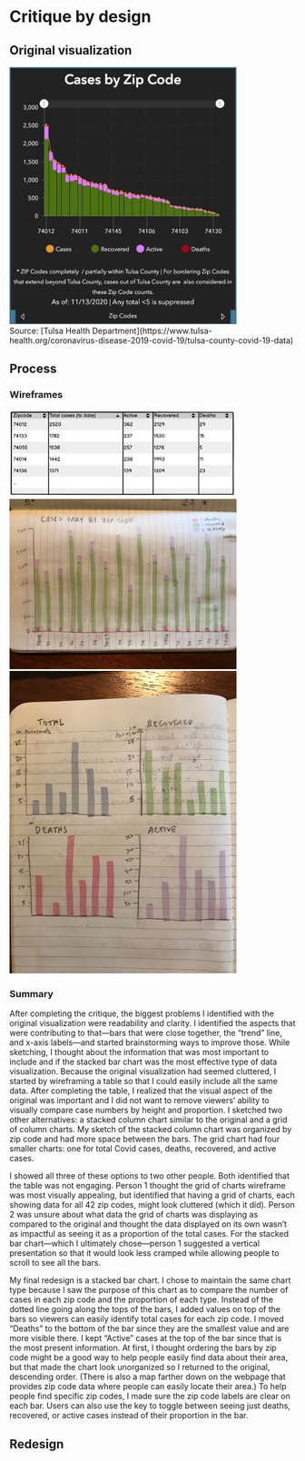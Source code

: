 # Critique by design

## Original visualization
<div>
<img src="original.png" width=400>
</div>
Source: [Tulsa Health Department](https://www.tulsa-health.org/coronavirus-disease-2019-covid-19/tulsa-county-covid-19-data)

## Process

### Wireframes
<div>
<img src="1.png" width=400>
</div>
<div>
<img src="2.jpeg" width=400>
</div>
<div>
<img src="3.jpeg" width=400>
</div>

### Summary
After completing the critique, the biggest problems I identified with the original visualization were readability and clarity. I identified the aspects that were contributing to that—bars that were close together, the “trend” line, and x-axis labels—and started brainstorming ways to improve those. While sketching, I thought about the information that was most important to include and if the stacked bar chart was the most effective type of data visualization. Because the original visualization had seemed cluttered, I started by wireframing a table so that I could easily include all the same data. After completing the table, I realized that the visual aspect of the original was important and I did not want to remove viewers’ ability to visually compare case numbers by height and proportion. I sketched two other alternatives: a stacked column chart similar to the original and a grid of column charts. My sketch of the stacked column chart was organized by zip code and had more space between the bars. The grid chart had four smaller charts: one for total Covid cases, deaths, recovered, and active cases.

I showed all three of these options to two other people. Both identified that the table was not engaging. Person 1 thought the grid of charts wireframe was most visually appealing, but identified that having a grid of charts, each showing data for all 42 zip codes, might look cluttered (which it did). Person 2 was unsure about what data the grid of charts was displaying as compared to the original and thought the data displayed on its own wasn’t as impactful as seeing it as a proportion of the total cases. For the stacked bar chart—which I ultimately chose—person 1 suggested a vertical presentation so that it would look less cramped while allowing people to scroll to see all the bars. 

My final redesign is a stacked bar chart. I chose to maintain the same chart type because I saw the purpose of this chart as to compare the number of cases in each zip code and the proportion of each type. Instead of the dotted line going along the tops of the bars, I added values on top of the bars so viewers can easily identify total cases for each zip code. I moved “Deaths” to the bottom of the bar since they are the smallest value and are more visible there. I kept “Active” cases at the top of the bar since that is the most present information. At first, I thought ordering the bars by zip code might be a good way to help people easily find data about their area, but that made the chart look unorganized so I returned to the original, descending order. (There is also a map farther down on the webpage that provides zip code data where people can easily locate their area.) To help people find specific zip codes, I made sure the zip code labels are clear on each bar. Users can also use the key to toggle between seeing just deaths, recovered, or active cases instead of their proportion in the bar. 

## Redesign
<div class="flourish-embed flourish-chart" data-src="visualisation/4381287"><script src="https://public.flourish.studio/resources/embed.js"></script></div>
